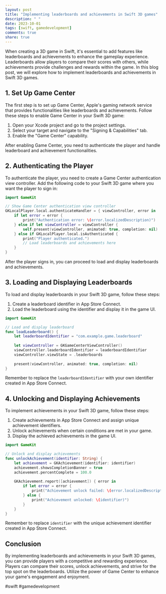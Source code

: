 ```yaml
---
layout: post
title: "Implementing leaderboards and achievements in Swift 3D games"
description: " "
date: 2023-10-01
tags: [swift, gamedevelopment]
comments: true
share: true
---
```


When creating a 3D game in Swift, it's essential to add features like leaderboards and achievements to enhance the gameplay experience. Leaderboards allow players to compare their scores with others, while achievements provide challenges and rewards within the game. In this blog post, we will explore how to implement leaderboards and achievements in Swift 3D games.

## 1. Set Up Game Center

The first step is to set up Game Center, Apple's gaming network service that provides functionalities like leaderboards and achievements. Follow these steps to enable Game Center in your Swift 3D game:

1. Open your Xcode project and go to the project settings.
2. Select your target and navigate to the "Signing & Capabilities" tab.
3. Enable the "Game Center" capability.

After enabling Game Center, you need to authenticate the player and handle leaderboard and achievement functionalities.

## 2. Authenticating the Player

To authenticate the player, you need to create a Game Center authentication view controller. Add the following code to your Swift 3D game where you want the player to sign in:

```swift
import GameKit

// Show Game Center authentication view controller
GKLocalPlayer.local.authenticateHandler = { viewController, error in
    if let error = error {
        print("Authentication error: \(error.localizedDescription)")
    } else if let viewController = viewController {
        self.present(viewController, animated: true, completion: nil)
    } else if GKLocalPlayer.local.isAuthenticated {
        print("Player authenticated.")
        // Load leaderboards and achievements here
    }
}
```

After the player signs in, you can proceed to load and display leaderboards and achievements.

## 3. Loading and Displaying Leaderboards

To load and display leaderboards in your Swift 3D game, follow these steps:

1. Create a leaderboard identifier in App Store Connect.
2. Load the leaderboard using the identifier and display it in the game UI.

```swift
import GameKit

// Load and display leaderboard
func loadLeaderboard() {
    let leaderboardIdentifier = "com.example.game.leaderboard"
    
    let viewController = GKGameCenterViewController()
    viewController.leaderboardIdentifier = leaderboardIdentifier
    viewController.viewState = .leaderboards
    
    present(viewController, animated: true, completion: nil)
}
```

Remember to replace the `leaderboardIdentifier` with your own identifier created in App Store Connect.

## 4. Unlocking and Displaying Achievements

To implement achievements in your Swift 3D game, follow these steps:

1. Create achievements in App Store Connect and assign unique achievement identifiers.
2. Unlock achievements when certain conditions are met in your game.
3. Display the achieved achievements in the game UI.

```swift
import GameKit

// Unlock and display achievements
func unlockAchievement(identifier: String) {
    let achievement = GKAchievement(identifier: identifier)
    achievement.showsCompletionBanner = true
    achievement.percentComplete = 100.0
    
    GKAchievement.report([achievement]) { error in
        if let error = error {
            print("Achievement unlock failed: \(error.localizedDescription)")
        } else {
            print("Achievement unlocked: \(identifier)")
        }
    }
}
```

Remember to replace `identifier` with the unique achievement identifier created in App Store Connect.

## Conclusion

By implementing leaderboards and achievements in your Swift 3D games, you can provide players with a competitive and rewarding experience. Players can compare their scores, unlock achievements, and strive for the top spot on the leaderboards. Utilize the power of Game Center to enhance your game's engagement and enjoyment.

#swift #gamedevelopment
